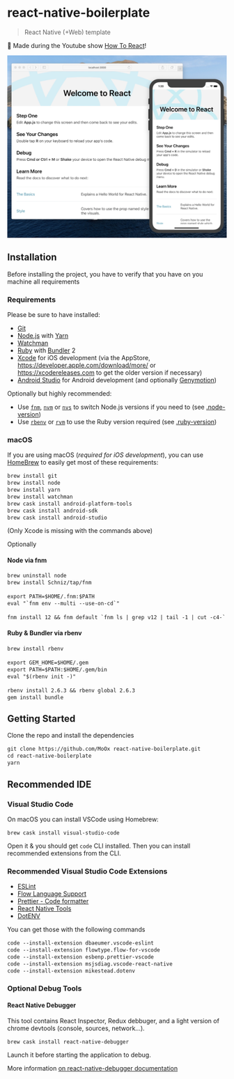 # react-native-boilerplate

> React Native (+Web) template

🎉 Made during the Youtube show [How To React](https://www.youtube.com/playlist?list=PLUzgQ3V9t75NTjEeL-1VB64V9nk2XovXz)!

![Hello World Preview](preview.jpg)

## Installation

Before installing the project, you have to verify that you have on you machine
all requirements

### Requirements

Please be sure to have installed:

- [Git](https://git-scm.com)
- [Node.js](https://nodejs.org/) with [Yarn](https://yarnpkg.com/)
- [Watchman](https://facebook.github.io/watchman/)
- [Ruby](https://www.ruby-lang.org/en/) with [Bundler](https://bundler.io) 2
- [Xcode](https://developer.apple.com/xcode/) for iOS development
  (via the AppStore, <https://developer.apple.com/download/more/> or <https://xcodereleases.com> to get the older version if necessary)
- [Android Studio](https://developer.android.com/studio/) for Android
  development (and optionally [Genymotion](https://www.genymotion.com/desktop/))

Optionally but highly recommended:

- Use [`fnm`](https://github.com/Schniz/fnm),
  [`nvm`](https://github.com/creationix/nvm) or
  [`nvs`](https://github.com/jasongin/nvs) to switch Node.js versions if you
  need to (see [.node-version](.node-version))
- Use [`rbenv`](https://github.com/rbenv/rbenv) or [`rvm`](http://rvm.io) to use the Ruby version required (see [.ruby-version](.ruby-version))

### macOS

If you are using macOS (_required for iOS development_), you can use
[HomeBrew](https://brew.sh/) to easily get most of these requirements:

```console
brew install git
brew install node
brew install yarn
brew install watchman
brew cask install android-platform-tools
brew cask install android-sdk
brew cask install android-studio
```

(Only Xcode is missing with the commands above)

Optionally

#### Node via fnm

```console
brew uninstall node
brew install Schniz/tap/fnm

export PATH=$HOME/.fnm:$PATH
eval "`fnm env --multi --use-on-cd`"

fnm install 12 && fnm default `fnm ls | grep v12 | tail -1 | cut -c4-`
```

#### Ruby & Bundler via rbenv

```console
brew install rbenv

export GEM_HOME=$HOME/.gem
export PATH=$PATH:$HOME/.gem/bin
eval "$(rbenv init -)"

rbenv install 2.6.3 && rbenv global 2.6.3
gem install bundle
```

## Getting Started

Clone the repo and install the dependencies

```console
git clone https://github.com/MoOx react-native-boilerplate.git
cd react-native-boilerplate
yarn
```

## Recommended IDE

### Visual Studio Code

On macOS you can install VSCode using Homebrew:

```console
brew cask install visual-studio-code
```

Open it & you should get `code` CLI installed. Then you can install recommended
extensions from the CLI.

### Recommended Visual Studio Code Extensions

- [ESLint](https://marketplace.visualstudio.com/items?itemName=dbaeumer.vscode-eslint)
- [Flow Language Support](https://marketplace.visualstudio.com/items?itemName=flowtype.flow-for-vscode)
- [Prettier - Code formatter](https://marketplace.visualstudio.com/items?itemName=esbenp.prettier-vscode)
- [React Native Tools](https://marketplace.visualstudio.com/items?itemName=msjsdiag.vscode-react-native)
- [DotENV](https://marketplace.visualstudio.com/items?itemName=mikestead.dotenv)

You can get those with the following commands

```console
code --install-extension dbaeumer.vscode-eslint
code --install-extension flowtype.flow-for-vscode
code --install-extension esbenp.prettier-vscode
code --install-extension msjsdiag.vscode-react-native
code --install-extension mikestead.dotenv
```

### Optional Debug Tools

#### React Native Debugger

This tool contains React Inspector, Redux debbuger, and a light version of
chrome devtools (console, sources, network...).

```console
brew cask install react-native-debugger
```

Launch it before starting the application to debug.

More information
[on react-native-debugger documentation](https://github.com/jhen0409/react-native-debugger)
